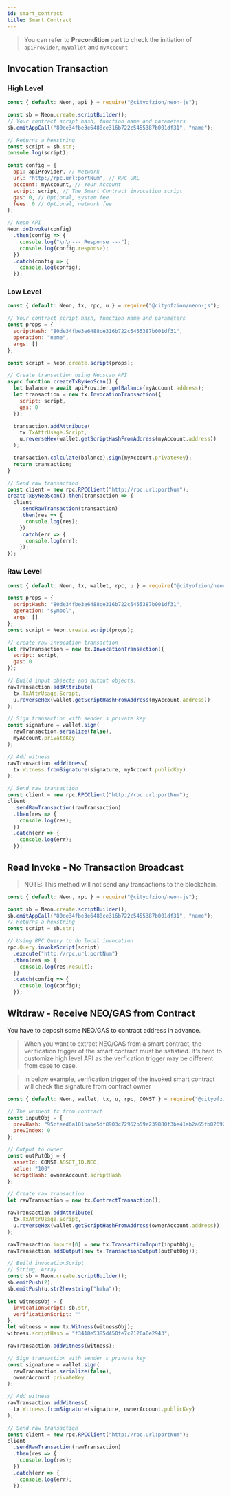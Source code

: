 ```yaml
---
id: smart_contract
title: Smart Contract
---
```


> You can refer to **Precondition** part to check the initiation of `apiProvider`, `myWallet` and `myAccount`

## Invocation Transaction

### High Level

```javascript
const { default: Neon, api } = require("@cityofzion/neon-js");

const sb = Neon.create.scriptBuilder();
// Your contract script hash, function name and parameters
sb.emitAppCall("80de34fbe3e6488ce316b722c5455387b001df31", "name");

// Returns a hexstring
const script = sb.str;
console.log(script);

const config = {
  api: apiProvider, // Network
  url: "http://rpc.url:portNum", // RPC URL
  account: myAccount, // Your Account
  script: script, // The Smart Contract invocation script
  gas: 0, // Optional, system fee
  fees: 0 // Optional, network fee
};

// Neon API
Neon.doInvoke(config)
  .then(config => {
    console.log("\n\n--- Response ---");
    console.log(config.response);
  })
  .catch(config => {
    console.log(config);
  });
```

### Low Level

```javascript
const { default: Neon, tx, rpc, u } = require("@cityofzion/neon-js");

// Your contract script hash, function name and parameters
const props = {
  scriptHash: "80de34fbe3e6488ce316b722c5455387b001df31",
  operation: "name",
  args: []
};

const script = Neon.create.script(props);

// Create transaction using Neoscan API
async function createTxByNeoScan() {
  let balance = await apiProvider.getBalance(myAccount.address);
  let transaction = new tx.InvocationTransaction({
    script: script,
    gas: 0
  });

  transaction.addAttribute(
    tx.TxAttrUsage.Script,
    u.reverseHex(wallet.getScriptHashFromAddress(myAccount.address))
  );

  transaction.calculate(balance).sign(myAccount.privateKey);
  return transaction;
}

// Send raw transaction
const client = new rpc.RPCClient("http://rpc.url:portNum");
createTxByNeoScan().then(transaction => {
  client
    .sendRawTransaction(transaction)
    .then(res => {
      console.log(res);
    })
    .catch(err => {
      console.log(err);
    });
});
```

### Raw Level

```javascript
const { default: Neon, tx, wallet, rpc, u } = require("@cityofzion/neon-js");

const props = {
  scriptHash: "80de34fbe3e6488ce316b722c5455387b001df31",
  operation: "symbol",
  args: []
};
const script = Neon.create.script(props);

// create raw invocation transaction
let rawTransaction = new tx.InvocationTransaction({
  script: script,
  gas: 0
});

// Build input objects and output objects.
rawTransaction.addAttribute(
  tx.TxAttrUsage.Script,
  u.reverseHex(wallet.getScriptHashFromAddress(myAccount.address))
);

// Sign transaction with sender's private key
const signature = wallet.sign(
  rawTransaction.serialize(false),
  myAccount.privateKey
);

// Add witness
rawTransaction.addWitness(
  tx.Witness.fromSignature(signature, myAccount.publicKey)
);

// Send raw transaction
const client = new rpc.RPCClient("http://rpc.url:portNum");
client
  .sendRawTransaction(rawTransaction)
  .then(res => {
    console.log(res);
  })
  .catch(err => {
    console.log(err);
  });
```

## Read Invoke - No Transaction Broadcast

> NOTE: This method will not send any transactions to the blockchain.

```javascript
const { default: Neon, rpc } = require("@cityofzion/neon-js");

const sb = Neon.create.scriptBuilder();
sb.emitAppCall("80de34fbe3e6488ce316b722c5455387b001df31", "name");
// Returns a hexstring
const script = sb.str;

// Using RPC Query to do local invocation
rpc.Query.invokeScript(script)
  .execute("http://rpc.url:portNum")
  .then(res => {
    console.log(res.result);
  })
  .catch(config => {
    console.log(config);
  });
```
## Witdraw - Receive NEO/GAS from Contract

You have to deposit some NEO/GAS to contract address in advance.

> When you want to extract NEO/GAS from a smart contract, the verification trigger of the smart contract must be satisfied. It's hard to customize high level API as the verfication trigger may be different from case to case.

> In below example, verification trigger of the invoked smart contract will check the signature from contract owner

```javascript
const { default: Neon, wallet, tx, u, rpc, CONST } = require("@cityofzion/neon-js");

// The unspent tx from contract
const inputObj = {
  prevHash: "95cfeed6a101babe5df8903c72952b59e239880f3be41ab2a65fb8269284765d",
  prevIndex: 0
};

// Output to owner
const outPutObj = {
  assetId: CONST.ASSET_ID.NEO,
  value: "100",
  scriptHash: ownerAccount.scriptHash
};

// Create raw transaction
let rawTransaction = new tx.ContractTransaction();

rawTransaction.addAttribute(
  tx.TxAttrUsage.Script,
  u.reverseHex(wallet.getScriptHashFromAddress(ownerAccount.address))
);

rawTransaction.inputs[0] = new tx.TransactionInput(inputObj);
rawTransaction.addOutput(new tx.TransactionOutput(outPutObj));

// Build invocationScript
// String, Array
const sb = Neon.create.scriptBuilder();
sb.emitPush(2);
sb.emitPush(u.str2hexstring("haha"));

let witnessObj = {
  invocationScript: sb.str,
  verificationScript: ""
};
let witness = new tx.Witness(witnessObj);
witness.scriptHash = "f3418e5385d450fe7c2126a6e2943";

rawTransaction.addWitness(witness);

// Sign transaction with sender's private key
const signature = wallet.sign(
  rawTransaction.serialize(false),
  ownerAccount.privateKey
);

// Add witness
rawTransaction.addWitness(
  tx.Witness.fromSignature(signature, ownerAccount.publicKey)
);

// Send raw transaction
const client = new rpc.RPCClient("http://rpc.url:portNum");
client
  .sendRawTransaction(rawTransaction)
  .then(res => {
    console.log(res);
  })
  .catch(err => {
    console.log(err);
  });
```
